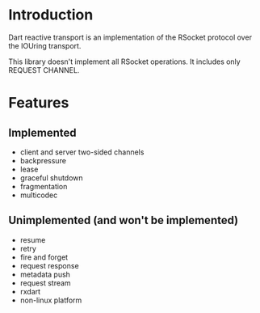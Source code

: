 # Introduction 

Dart reactive transport is an implementation of the RSocket protocol over the IOUring transport. 

This library doesn't implement all RSocket operations. It includes only REQUEST CHANNEL. 

# Features 

## Implemented
* client and server two-sided channels
* backpressure
* lease
* graceful shutdown
* fragmentation
* multicodec

## Unimplemented (and won't be implemented) 
* resume
* retry
* fire and forget
* request response
* metadata push
* request stream
* rxdart
* non-linux platform

